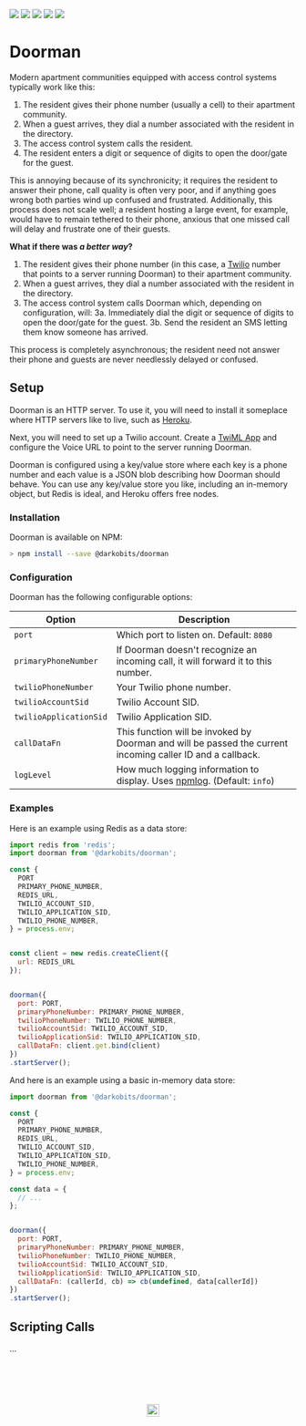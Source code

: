 [![][travis-img]][travis-url] [![][david-img]][david-url] [![][codacy-img]][codacy-url] [![][xo-img]][xo-url] [![][npm-img]][npm-url]

# Doorman

Modern apartment communities equipped with access control systems typically work like this:

1. The resident gives their phone number (usually a cell) to their apartment community.
2. When a guest arrives, they dial a number associated with the resident in the directory.
3. The access control system calls the resident.
4. The resident enters a digit or sequence of digits to open the door/gate for the guest.

This is annoying because of its synchronicity; it requires the resident to answer their phone, call quality is often very poor, and if anything goes wrong both parties wind up confused and frustrated. Additionally, this process does not scale well; a resident hosting a large event, for example, would have to remain tethered to their phone, anxious that one missed call will delay and frustrate one of their guests.

**What if there was _a better way_?**

1. The resident gives their phone number (in this case, a [Twilio](https://twilio.com) number that points to a server running Doorman) to their apartment community.
2. When a guest arrives, they dial a number associated with the resident in the directory.
3. The access control system calls Doorman which, depending on configuration, will:
  3a. Immediately dial the digit or sequence of digits to open the door/gate for the guest.
  3b. Send the resident an SMS letting them know someone has arrived.

This process is completely asynchronous; the resident need not answer their phone and guests are never needlessly delayed or confused.

## Setup

Doorman is an HTTP server. To use it, you will need to install it someplace where HTTP servers like to live, such as [Heroku](https://heroku.com).

Next, you will need to set up a Twilio account. Create a [TwiML App](https://support.twilio.com/hc/en-us/articles/223180928-How-do-I-create-a-TwiML-App-) and configure the Voice URL to point to the server running Doorman.

Doorman is configured using a key/value store where each key is a phone number and each value is a JSON blob describing how Doorman should behave. You can use any key/value store you like, including an in-memory object, but Redis is ideal, and Heroku offers free nodes.

### Installation

Doorman is available on NPM:

```bash
> npm install --save @darkobits/doorman
```

### Configuration

Doorman has the following configurable options:

|Option|Description|
|---|---|
|`port`|Which port to listen on. Default: `8080`|
|`primaryPhoneNumber`|If Doorman doesn't recognize an incoming call, it will forward it to this number.|
|`twilioPhoneNumber`|Your Twilio phone number.|
|`twilioAccountSid`|Twilio Account SID.|
|`twilioApplicationSid`|Twilio Application SID.|
|`callDataFn`|This function will be invoked by Doorman and will be passed the current incoming caller ID and a callback.|
|`logLevel`|How much logging information to display. Uses [npmlog](https://github.com/npm/npmlog/blob/541407008c509755255a4819606e7916d26a77f5/log.js#L296-L304). (Default: `info`)|

### Examples

Here is an example using Redis as a data store:

```js
import redis from 'redis';
import doorman from '@darkobits/doorman';

const {
  PORT
  PRIMARY_PHONE_NUMBER,
  REDIS_URL,
  TWILIO_ACCOUNT_SID,
  TWILIO_APPLICATION_SID,
  TWILIO_PHONE_NUMBER,
} = process.env;


const client = new redis.createClient({
  url: REDIS_URL
});


doorman({
  port: PORT,
  primaryPhoneNumber: PRIMARY_PHONE_NUMBER,
  twilioPhoneNumber: TWILIO_PHONE_NUMBER,
  twilioAccountSid: TWILIO_ACCOUNT_SID,
  twilioApplicationSid: TWILIO_APPLICATION_SID,
  callDataFn: client.get.bind(client)
})
.startServer();
```

And here is an example using a basic in-memory data store:

```js
import doorman from '@darkobits/doorman';

const {
  PORT
  PRIMARY_PHONE_NUMBER,
  REDIS_URL,
  TWILIO_ACCOUNT_SID,
  TWILIO_APPLICATION_SID,
  TWILIO_PHONE_NUMBER,
} = process.env;

const data = {
  // ...
};


doorman({
  port: PORT,
  primaryPhoneNumber: PRIMARY_PHONE_NUMBER,
  twilioPhoneNumber: TWILIO_PHONE_NUMBER,
  twilioAccountSid: TWILIO_ACCOUNT_SID,
  twilioApplicationSid: TWILIO_APPLICATION_SID,
  callDataFn: (callerId, cb) => cb(undefined, data[callerId])
})
.startServer();
```

## Scripting Calls

...


## &nbsp;
<p align="center">
  <br>
  <img width="22" height="22" src="https://cloud.githubusercontent.com/assets/441546/25318539/db2f4cf2-2845-11e7-8e10-ef97d91cd538.png">
</p>

[travis-img]: https://img.shields.io/travis/darkobits/doorman.svg?style=flat-square
[travis-url]: https://travis-ci.org/darkobits/doorman

[david-img]: https://img.shields.io/david/darkobits/doorman.svg?style=flat-square
[david-url]: https://david-dm.org/darkobits/doorman

[codacy-img]: https://img.shields.io/codacy/coverage/1fbd5676e2df4ec78555c507a4d3d5a3.svg?style=flat-square
[codacy-url]: https://www.codacy.com/app/darkobits/doorman

[xo-img]: https://img.shields.io/badge/code_style-XO-f74c4c.svg?style=flat-square
[xo-url]: https://github.com/sindresorhus/xo

[npm-img]: https://img.shields.io/npm/v/@darkobits/doorman.svg?style=flat-square
[npm-url]: https://www.npmjs.com/package/@darkobits/doorman
